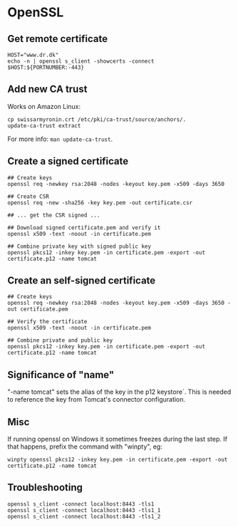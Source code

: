 # OpenSSL

<!-- toc -->

## Get remote certificate

```shell
HOST="www.dr.dk"
echo -n | openssl s_client -showcerts -connect $HOST:${PORTNUMBER:-443}
```

## Add new CA trust

Works on Amazon Linux:

```shell
cp swissarmyronin.crt /etc/pki/ca-trust/source/anchors/.
update-ca-trust extract
```

For more info: `man update-ca-trust`.

## Create a signed certificate

```shell
## Create keys
openssl req -newkey rsa:2048 -nodes -keyout key.pem -x509 -days 3650

## Create CSR
openssl req -new -sha256 -key key.pem -out certificate.csr

## ... get the CSR signed ...

## Download signed certificate.pem and verify it
openssl x509 -text -noout -in certificate.pem

## Combine private key with signed public key
openssl pkcs12 -inkey key.pem -in certificate.pem -export -out certificate.p12 -name tomcat
```

## Create an self-signed certificate

```shell
## Create keys
openssl req -newkey rsa:2048 -nodes -keyout key.pem -x509 -days 3650 -out certificate.pem

## Verify the certificate        
openssl x509 -text -noout -in certificate.pem

## Combine private and public key
openssl pkcs12 -inkey key.pem -in certificate.pem -export -out certificate.p12 -name tomcat
```

## Significance of "name"

"-name tomcat" sets the alias of the key in the p12 keystore´. This is needed to reference the
key from Tomcat's connector configuration.

## Misc

If running openssl on Windows it sometimes freezes during the last step. If that happens,
prefix the command with "winpty", eg:

```shell
winpty openssl pkcs12 -inkey key.pem -in certificate.pem -export -out certificate.p12 -name tomcat
```

## Troubleshooting

```shell
openssl s_client -connect localhost:8443 -tls1
openssl s_client -connect localhost:8443 -tls1_1
openssl s_client -connect localhost:8443 -tls1_2
```
